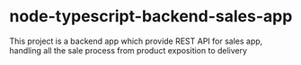 # node-typescript-backend-sales-app
This project is a backend app which provide REST API for sales app, handling all the sale process from product exposition to delivery
